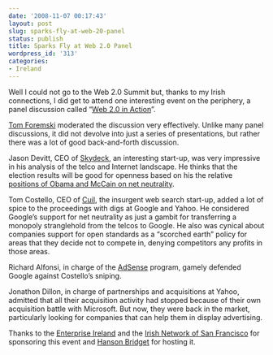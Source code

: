 ```yaml
---
date: '2008-11-07 00:17:43'
layout: post
slug: sparks-fly-at-web-20-panel
status: publish
title: Sparks Fly at Web 2.0 Panel
wordpress_id: '313'
categories:
- Ireland
---
```


Well I could not go to the Web 2.0 Summit but, thanks to my Irish connections, I did get to attend one interesting event on the periphery, a panel discussion called “[Web 2.0 in Action](http://www.irishnetworksanfrancisco.com/insf/index.php?option=com_content&task=view&id=38&Itemid=38)”.

[Tom Foremski](http://www.siliconvalleywatcher.com/) moderated the discussion very effectively.  Unlike many panel discussions, it did not devolve into just a series of presentations, but rather there was a lot of good back-and-forth discussion.

Jason Devitt, CEO of [Skydeck](http://skydeck.com/), an interesting start-up, was very impressive in his analysis of the telco and Internet landscape.  He thinks that the election results will be good for openness based on his the relative [positions of Obama and McCain on net neutrality](http://www.popularmechanics.com/technology/industry/4286547.html). 

Tom Costello, CEO of [Cuil](http://www.cuil.com/), the insurgent web search start-up, added a lot of spice to the proceedings with digs at Google and Yahoo.  He considered Google’s support for net neutrality as just a gambit for transferring a monopoly stranglehold from the telcos to Google.  He also was cynical about companies support for open standards as a “scorched earth” policy for areas that they decide not to compete in, denying competitors any profits in those areas.

Richard Alfonsi, in charge of the [AdSense](http://www.google.com/adsense/) program, gamely defended Google against Costello’s sniping.

Jonathon Dillon, in charge of partnerships and acquisitions at Yahoo, admitted that all their acquisition activity had stopped because of their own acquisition battle with Microsoft.  But now, they were back in the market, particularly looking for companies that can help them in display advertising.  

Thanks to the [Enterprise Ireland](http://enterprise-ireland.blogspot.com/) and the [Irish Network of San Francisco](http://www.irishnetworksanfrancisco.com/) for sponsoring this event and [Hanson Bridget](http://www.hansonbridgett.com/) for hosting it. 



